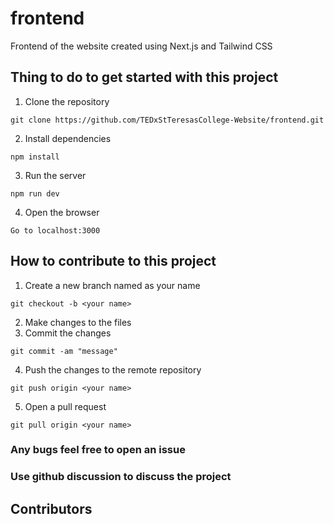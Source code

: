# frontend
Frontend of the website created using Next.js and Tailwind CSS

## Thing to do to get started with this project
1. Clone the repository
```
git clone https://github.com/TEDxStTeresasCollege-Website/frontend.git
```
2. Install dependencies
```
npm install
```
3. Run the server
```
npm run dev
```
4. Open the browser
```
Go to localhost:3000
```

## How to contribute to this project
1. Create a new branch named as your name
```
git checkout -b <your name>
```
2. Make changes to the files
3. Commit the changes
```
git commit -am "message"
```
4. Push the changes to the remote repository
```
git push origin <your name>
```
5. Open a pull request
```
git pull origin <your name>
```

### Any bugs feel free to open an issue
### Use github discussion to discuss the project

## Contributors
